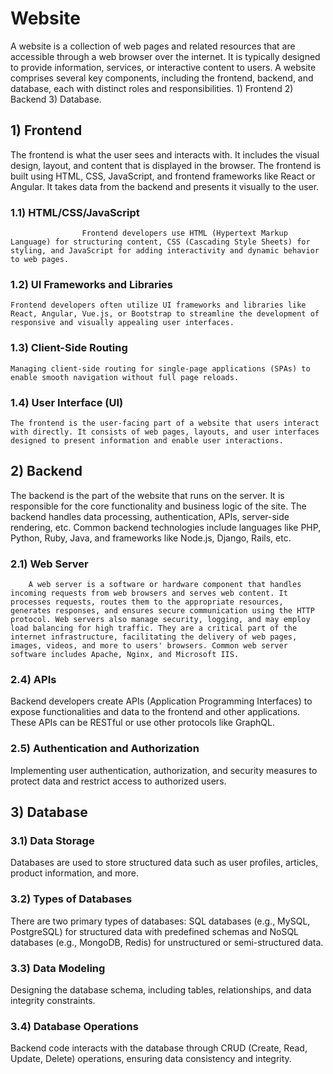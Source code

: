 # Website

A website is a collection of web pages and related resources that are accessible through a web browser over the internet. It is typically designed to provide information, services, or interactive content to users. A website comprises several key components, including the frontend, backend, and database, each with distinct roles and responsibilities. 1) Frontend 2) Backend 3) Database.

## 1) Frontend

The frontend is what the user sees and interacts with. It includes the visual design, layout, and content that is displayed in the browser. The frontend is built using HTML, CSS, JavaScript, and frontend frameworks like React or Angular. It takes data from the backend and presents it visually to the user.

### 1.1) HTML/CSS/JavaScript
                    Frontend developers use HTML (Hypertext Markup Language) for structuring content, CSS (Cascading Style Sheets) for styling, and JavaScript for adding interactivity and dynamic behavior to web pages.

### 1.2) UI Frameworks and Libraries
    Frontend developers often utilize UI frameworks and libraries like React, Angular, Vue.js, or Bootstrap to streamline the development of responsive and visually appealing user interfaces.

### 1.3) Client-Side Routing
    Managing client-side routing for single-page applications (SPAs) to enable smooth navigation without full page reloads.

### 1.4) User Interface (UI)
    The frontend is the user-facing part of a website that users interact with directly. It consists of web pages, layouts, and user interfaces designed to present information and enable user interactions.

## 2) Backend
The backend is the part of the website that runs on the server. It is responsible for the core functionality and business logic of the site. The backend handles data processing, authentication, APIs, server-side rendering, etc. Common backend technologies include languages like PHP, Python, Ruby, Java, and frameworks like Node.js, Django, Rails, etc.
### 2.1) Web Server 
        A web server is a software or hardware component that handles incoming requests from web browsers and serves web content. It processes requests, routes them to the appropriate resources, generates responses, and ensures secure communication using the HTTP protocol. Web servers also manage security, logging, and may employ load balancing for high traffic. They are a critical part of the internet infrastructure, facilitating the delivery of web pages, images, videos, and more to users' browsers. Common web server software includes Apache, Nginx, and Microsoft IIS.
### 2.4) APIs
Backend developers create APIs (Application Programming Interfaces) to expose functionalities and data to the frontend and other applications. These APIs can be RESTful or use other protocols like GraphQL.

### 2.5) Authentication and Authorization
Implementing user authentication, authorization, and security measures to protect data and restrict access to authorized users.

## 3) Database

### 3.1) Data Storage
Databases are used to store structured data such as user profiles, articles, product information, and more.

### 3.2) Types of Databases
There are two primary types of databases: SQL databases (e.g., MySQL, PostgreSQL) for structured data with predefined schemas and NoSQL databases (e.g., MongoDB, Redis) for unstructured or semi-structured data.

### 3.3) Data Modeling
Designing the database schema, including tables, relationships, and data integrity constraints.

### 3.4) Database Operations
Backend code interacts with the database through CRUD (Create, Read, Update, Delete) operations, ensuring data consistency and integrity.
</div>
